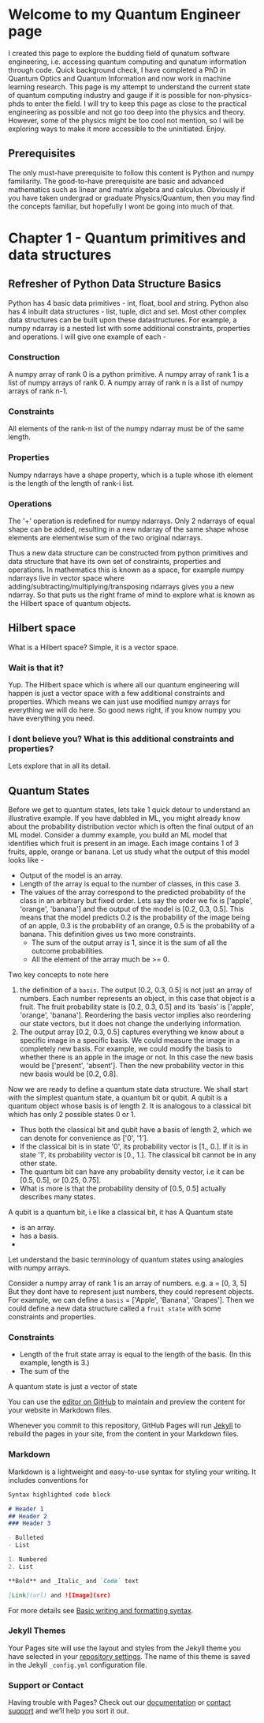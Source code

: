 # Welcome to my Quantum Engineer page

I created this page to explore the budding field of qunatum software engineering, i.e. accessing quantum computing and qunatum information through code. Quick background check, I have completed a PhD in Quantum Optics and Quantum Information and now work in machine learning research. This page is my attempt to understand the current state of quantum computing industry and gauge if it is possible for non-physics-phds to enter the field. I will try to keep this page as close to the practical engineering as possible and not go too deep into the physics and theory. However, some of the physics might be too cool not mention, so I will be exploring ways to make it more accessible to the uninitiated. Enjoy.

## Prerequisites
The only must-have prerequisite to follow this content is Python and numpy familiarity.
The good-to-have prerequisite are basic and advanced mathematics such as linear and matrix algebra and calculus.
Obviously if you have taken undergrad or graduate Physics/Quantum, then you may find the concepts familiar, but hopefully I wont be going into much of that.

# Chapter 1 - Quantum primitives and data structures
## Refresher of Python Data Structure Basics
Python has 4 basic data primitives - int, float, bool and string.
Python also has 4 inbuilt data structures - list, tuple, dict and set.
Most other complex data structures can be built upon these datastructures.
For example, a numpy ndarray is a nested list with some additional constraints, properties and operations. I will give one example of each -
### Construction
A numpy array of rank 0 is a python primitive. A numpy array of rank 1 is a list of numpy arrays of rank 0. A numpy array of rank n is a list of numpy arrays of rank n-1.
### Constraints
All elements of the rank-n list of the numpy ndarray must be of the same length. 
### Properties
Numpy ndarrays have a shape property, which is a tuple whose ith element is the length of the length of rank-i list.
### Operations
The '+' operation is redefined for numpy ndarrays. Only 2 ndarrays of equal shape can be added, resulting in a new ndarray of the same shape whose elements are elementwise sum of the two original ndarrays.

Thus a new data structure can be constructed from python primitives and data structure that have its own set of constraints, properties and operations. In mathematics this is known as a space, for example numpy ndarrays live in vector space where adding/subtracting/multiplying/transposing ndarrays gives you a new ndarray. So that puts us the right frame of mind to explore what is known as the Hilbert space of quantum objects.

## Hilbert space
What is a Hilbert space? Simple, it is a vector space.

### Wait is that it?
Yup. The Hilbert space which is where all our quantum engineering will happen is just a vector space with a few additional constraints and properties. Which means we can just use modified numpy arrays for everything we will do here. So good news right, if you know numpy you have everything you need.

### I dont believe you? What is this additional constraints and properties?
Lets explore that in all its detail.

## Quantum States
Before we get to quantum states, lets take 1 quick detour to understand an illustrative example. If you have dabbled in ML, you might already know about the probability distribution vector which is often the final output of an ML model. Consider a dummy example, you build an ML model that identifies which fruit is present in an image. Each image contains 1 of 3 fruits, apple, orange or banana. Let us study what the output of this model looks like -
- Output of the model is an array.
- Length of the array is equal to the number of classes, in this case 3.
- The values of the array correspond to the predicted probability of the class in an arbitrary but fixed order. Lets say the order we fix is ['apple', 'orange', 'banana'] and the output of the model is [0.2, 0.3, 0.5]. This means that the model predicts 0.2 is the probability of the image being of an apple, 0.3 is the probability of an orange, 0.5 is the probability of a banana. This definition gives us two more constraints.
  - The sum of the output array is 1, since it is the sum of all the outcome probabilities.
  - All the element of the array much be >= 0.

Two key concepts to note here
 1. the definition of a `basis`. The output [0.2, 0.3, 0.5] is not just an array of numbers. Each number represents an object, in this case that object is a fruit. The fruit probability state is [0.2, 0.3, 0.5] and its 'basis' is ['apple', 'orange', 'banana']. Reordering the basis vector implies also reordering our state vectors, but it does not change the underlying information.
 2. The output array [0.2, 0.3, 0.5] captures everything we know about a specific image in a specific basis. We could measure the image in a completely new basis. For example, we could modify the basis to whether there is an apple in the image or not. In this case the new basis would be ['present', 'absent']. Then the new probability vector in this new basis would be [0.2, 0.8].

Now we are ready to define a quantum state data structure. We shall start with the simplest quantum state, a quantum bit or qubit. A qubit is a quantum object whose basis is of length 2. It is analogous to a classical bit which has only 2 possible states 0 or 1.
- Thus both the classical bit and qubit have a basis of length 2, which we can denote for convenience as ['0', '1'].
- If the classical bit is in state '0', its probability vector is [1., 0.]. If it is in state '1', its probability vector is [0., 1.]. The classical bit cannot be in any other state.
- The quantum bit can have any probability density vector, i.e it can be [0.5, 0.5], or [0.25, 0.75].
- What is more is that the probability density of [0.5, 0.5] actually describes many states. 


A qubit is a quantum bit, i.e like a classical bit, it has 
A Quantum state
- is an array.
- has a basis.
- 





Let understand the basic terminology of quantum states using analogies with numpy arrays.

Consider a numpy array of rank 1 is an array of numbers. e.g. a = [0, 3, 5]
But they dont have to represent just numbers, they could represent objects. For example, we can define a `basis` = ['Apple', 'Banana', 'Grapes']. Then we could define a new data structure called a `fruit state` with some constraints and properties.
### Constraints
- Length of the fruit state array is equal to the length of the basis. (In this example, length is 3.)
- The sum of the 

A quantum state is just a vector of state



You can use the [editor on GitHub](https://github.com/niranjansd/quantum-for-engineers/edit/gh-pages/index.md) to maintain and preview the content for your website in Markdown files.

Whenever you commit to this repository, GitHub Pages will run [Jekyll](https://jekyllrb.com/) to rebuild the pages in your site, from the content in your Markdown files.

### Markdown

Markdown is a lightweight and easy-to-use syntax for styling your writing. It includes conventions for

```markdown
Syntax highlighted code block

# Header 1
## Header 2
### Header 3

- Bulleted
- List

1. Numbered
2. List

**Bold** and _Italic_ and `Code` text

[Link](url) and ![Image](src)
```

For more details see [Basic writing and formatting syntax](https://docs.github.com/en/github/writing-on-github/getting-started-with-writing-and-formatting-on-github/basic-writing-and-formatting-syntax).

### Jekyll Themes

Your Pages site will use the layout and styles from the Jekyll theme you have selected in your [repository settings](https://github.com/niranjansd/quantum-for-engineers/settings/pages). The name of this theme is saved in the Jekyll `_config.yml` configuration file.

### Support or Contact

Having trouble with Pages? Check out our [documentation](https://docs.github.com/categories/github-pages-basics/) or [contact support](https://support.github.com/contact) and we’ll help you sort it out.
